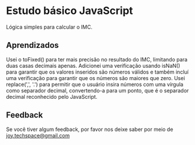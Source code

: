 
# Estudo básico JavaScript

Lógica simples para calcular o IMC.



## Aprendizados

Usei o toFixed() para ter mais precisão no resultado do IMC, limitando para duas casas decimais apenas.
Adicionei uma verificação usando isNaN() para garantir que os valores inseridos são números válidos e também incluí uma verificação para garantir que os números são maiores que zero.
Usei replace(',', '.') para permitir que o usuário insira números com uma vírgula como separador decimal, convertendo-a para um ponto, que é o separador decimal reconhecido pelo JavaScript.


## Feedback

Se você tiver algum feedback, por favor nos deixe saber por meio de joy.techspace@gmail.com

